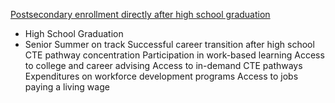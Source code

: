 [Postsecondary enrollment directly after high school graduation](https://github.com/CEDS-Collaborative-Exchange/Education-to-Workforce-Indicator-Framework/tree/main/Indicators/Postsecondary%20enrollment%20directly%20after%20high%20school%20graduation)
- High School Graduation
- Senior Summer on track
Successful career transition after high school
CTE pathway concentration
Participation in work-based learning
Access to college and career advising
Access to in-demand CTE pathways
Expenditures on workforce development programs
Access to jobs paying a living wage
